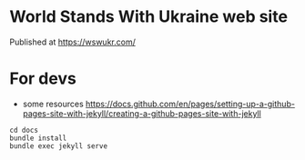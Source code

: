 # World Stands With Ukraine web site
 
Published at https://wswukr.com/

# For devs 
* some resources
  https://docs.github.com/en/pages/setting-up-a-github-pages-site-with-jekyll/creating-a-github-pages-site-with-jekyll

````
cd docs
bundle install
bundle exec jekyll serve
````

